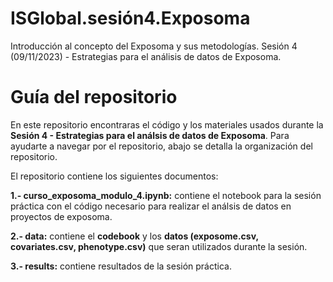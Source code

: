 # ISGlobal.sesión4.Exposoma

Introducción al concepto del Exposoma y sus metodologías. Sesión 4 (09/11/2023) - Estrategias para el análisis de datos de Exposoma.

# Guía del repositorio
En este repositorio encontraras el código y los materiales usados durante la **Sesión 4 - Estrategias para el análsis de datos de Exposoma**. Para ayudarte a navegar por el repositorio, abajo se detalla la organización del repositorio. 

El repositorio contiene los siguientes documentos:

  **1.- curso_exposoma_modulo_4.ipynb:** contiene el notebook para la sesión práctica con el código necesario para realizar el análsis de datos en proyectos de exposoma. 

  **2.- data:** contiene el **codebook** y los **datos (exposome.csv, covariates.csv, phenotype.csv)** que seran utilizados durante la sesión.  

  **3.- results:** contiene resultados de la sesión práctica. 




